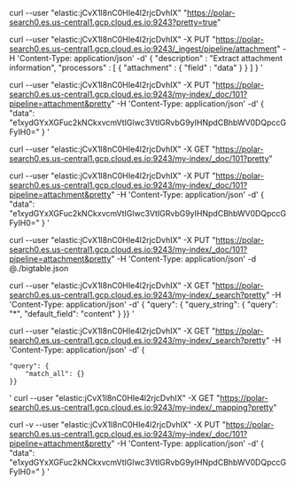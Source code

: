 curl --user "elastic:jCvX1l8nC0HIe4l2rjcDvhIX" "https://polar-search0.es.us-central1.gcp.cloud.es.io:9243?pretty=true"


curl --user "elastic:jCvX1l8nC0HIe4l2rjcDvhIX" -X PUT "https://polar-search0.es.us-central1.gcp.cloud.es.io:9243/_ingest/pipeline/attachment" -H 'Content-Type: application/json' -d'
{
  "description" : "Extract attachment information",
  "processors" : [
    {
      "attachment" : {
        "field" : "data"
      }
    }
  ]
}
'

curl --user "elastic:jCvX1l8nC0HIe4l2rjcDvhIX" -X PUT "https://polar-search0.es.us-central1.gcp.cloud.es.io:9243/my-index/_doc/101?pipeline=attachment&pretty" -H 'Content-Type: application/json' -d'
{
  "data": "e1xydGYxXGFuc2kNCkxvcmVtIGlwc3VtIGRvbG9yIHNpdCBhbWV0DQpccGFyIH0="
}
'

curl --user "elastic:jCvX1l8nC0HIe4l2rjcDvhIX" -X GET "https://polar-search0.es.us-central1.gcp.cloud.es.io:9243/my-index/_doc/101?pretty"


curl --user "elastic:jCvX1l8nC0HIe4l2rjcDvhIX" -X PUT "https://polar-search0.es.us-central1.gcp.cloud.es.io:9243/my-index/_doc/101?pipeline=attachment&pretty" -H 'Content-Type: application/json' -d'
{
  "data": "e1xydGYxXGFuc2kNCkxvcmVtIGlwc3VtIGRvbG9yIHNpdCBhbWV0DQpccGFyIH0="
}
'

curl --user "elastic:jCvX1l8nC0HIe4l2rjcDvhIX" -X PUT "https://polar-search0.es.us-central1.gcp.cloud.es.io:9243/my-index/_doc/101?pipeline=attachment&pretty" -H 'Content-Type: application/json' -d @./bigtable.json


curl --user "elastic:jCvX1l8nC0HIe4l2rjcDvhIX" -X GET "https://polar-search0.es.us-central1.gcp.cloud.es.io:9243/my-index/_search?pretty" -H 'Content-Type: application/json' -d'
{
  "query": {
    "query_string": {
      "query": "*",
      "default_field": "content"
    }
  }}
'


curl --user "elastic:jCvX1l8nC0HIe4l2rjcDvhIX" -X GET "https://polar-search0.es.us-central1.gcp.cloud.es.io:9243/my-index/_search?pretty" -H 'Content-Type: application/json' -d'
{

    "query": {
        "match_all": {}
    }}
'
curl --user "elastic:jCvX1l8nC0HIe4l2rjcDvhIX" -X GET "https://polar-search0.es.us-central1.gcp.cloud.es.io:9243/my-index/_mapping?pretty"


curl -v --user "elastic:jCvX1l8nC0HIe4l2rjcDvhIX" -X PUT "https://polar-search0.es.us-central1.gcp.cloud.es.io:9243/my-index/_doc/101?pipeline=attachment&pretty" -H 'Content-Type: application/json' -d'
{
  "data": "e1xydGYxXGFuc2kNCkxvcmVtIGlwc3VtIGRvbG9yIHNpdCBhbWV0DQpccGFyIH0="
}
'
